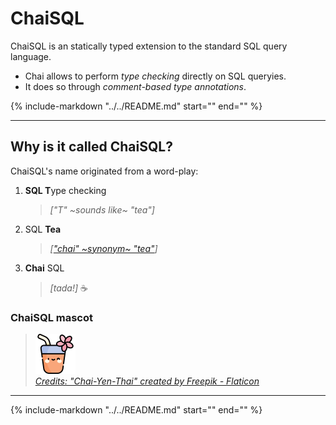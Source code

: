 # ChaiSQL

ChaiSQL is an statically typed extension to the standard SQL query language.  

- Chai allows to perform *type checking* directly on SQL queryies.  
- It does so through *comment-based type annotations*.

{%
   include-markdown "../../README.md"
   start="<!--mkdocs-intro-examples-start-->"
   end="<!--mkdocs-intro-examples-end-->"
%}

---

## Why is it called **Chai**SQL?

ChaiSQL's name originated from a word-play:

1. **SQL T**ype checking
   > *["T" ~sounds like~ "tea"]*
2. SQL **Tea**
   > *[["chai" ~synonym~ "tea"](https://en.wikipedia.org/wiki/Etymology_of_tea)]*
3. **Chai** SQL
   > *[tada!]* ☕️

### ChaiSQL mascot

<!-- TODO: make your own logo -->
<!-- > ![chai-tea-icon](./__resources__/chai-tea.png)  
> [*"Chai-Tea" icon is created by Freepik - Flaticon*](https://www.flaticon.com/free-icons/chai-tea)
>
> ![chai-tea-icon](./__resources__/chai-masala.png)  
> [*"Chai-Masala" icon is created by Freepik - Flaticon*](https://www.flaticon.com/free-icons/chai-masala) -->
<!-- > -->
> [![chai-tea-icon](./__resources__/chai-yen-thai.png)](https://www.flaticon.com/free-icons/chai-yen-thai)  
> [*Credits: "Chai-Yen-Thai" created by Freepik - Flaticon*](https://www.flaticon.com/free-icons/chai-yen-thai)

---

{%
   include-markdown "../../README.md"
   start="<!--mkdocs-intro-details-start-->"
   end="<!--mkdocs-intro-details-end-->"
%}
